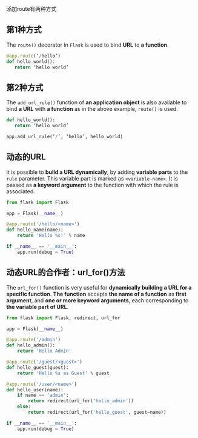 

添加route有两种方式

## 第1种方式

The `route()` decorator in `Flask` is used to bind **URL** to **a function**.

```python
@app.route(‘/hello’)
def hello_world():
   return ‘hello world’
```

## 第2种方式

The `add_url_rule()` function of **an application object** is also available to bind **a URL** with **a function** as in the above example, `route()` is used.

```python
def hello_world():
   return ‘hello world’

app.add_url_rule(‘/’, ‘hello’, hello_world)
```

## 动态的URL

It is possible to **build a URL dynamically**, by adding **variable parts** to the `rule` parameter. This variable part is marked as `<variable-name>`. It is passed as **a keyword argument** to the function with which the rule is associated.

```python
from flask import Flask

app = Flask(__name__) 

@app.route('/hello/<name>')
def hello_name(name):
    return 'Hello %s!' % name

if __name__ == '__main__':
    app.run(debug = True)
```

## 动态URL的合作者：url_for()方法

The `url_for()` function is very useful for **dynamically building a URL for a specific function**. **The function** accepts **the name of a function** as **first argument**, and **one or more keyword arguments**, each corresponding to **the variable part of URL**.

```python
from flask import Flask, redirect, url_for

app = Flask(__name__) 

@app.route('/admin')
def hello_admin():
    return 'Hello Admin'

@app.route('/guest/<guest>')
def hello_guest(guest):
    return 'Hello %s as Guest' % guest

@app.route('/user/<name>')
def hello_user(name):
    if name == 'admin':
        return redirect(url_for('hello_admin'))
    else:
        return redirect(url_for('hello_guest', guest=name))

if __name__ == '__main__':
    app.run(debug = True)
```




